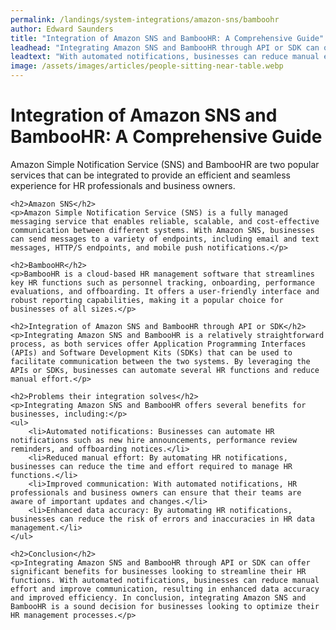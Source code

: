 ```yaml
---
permalink: /landings/system-integrations/amazon-sns/bamboohr
author: Edward Saunders
title: "Integration of Amazon SNS and BambooHR: A Comprehensive Guide"
leadhead: "Integrating Amazon SNS and BambooHR through API or SDK can offer significant benefits for businesses looking to streamline their HR functions"
leadtext: "With automated notifications, businesses can reduce manual effort and improve communication, resulting in enhanced data accuracy and improved efficiency. In conclusion, integrating Amazon SNS and BambooHR is a sound decision for businesses looking to optimize their HR management processes."
image: /assets/images/articles/people-sitting-near-table.webp
---
```

<div class="arttext">	<h1>Integration of Amazon SNS and BambooHR: A Comprehensive Guide</h1>
	<p>Amazon Simple Notification Service (SNS) and BambooHR are two popular services that can be integrated to provide an efficient and seamless experience for HR professionals and business owners. </p>
	
	<h2>Amazon SNS</h2>
	<p>Amazon Simple Notification Service (SNS) is a fully managed messaging service that enables reliable, scalable, and cost-effective communication between different systems. With Amazon SNS, businesses can send messages to a variety of endpoints, including email and text messages, HTTP/S endpoints, and mobile push notifications.</p>
	
	<h2>BambooHR</h2>
	<p>BambooHR is a cloud-based HR management software that streamlines key HR functions such as personnel tracking, onboarding, performance evaluations, and offboarding. It offers a user-friendly interface and robust reporting capabilities, making it a popular choice for businesses of all sizes.</p>
	
	<h2>Integration of Amazon SNS and BambooHR through API or SDK</h2>
	<p>Integrating Amazon SNS and BambooHR is a relatively straightforward process, as both services offer Application Programming Interfaces (APIs) and Software Development Kits (SDKs) that can be used to facilitate communication between the two systems. By leveraging the APIs or SDKs, businesses can automate several HR functions and reduce manual effort.</p>
	
	<h2>Problems their integration solves</h2>
	<p>Integrating Amazon SNS and BambooHR offers several benefits for businesses, including:</p>
	<ul>
		<li>Automated notifications: Businesses can automate HR notifications such as new hire announcements, performance review reminders, and offboarding notices.</li>
		<li>Reduced manual effort: By automating HR notifications, businesses can reduce the time and effort required to manage HR functions.</li>
		<li>Improved communication: With automated notifications, HR professionals and business owners can ensure that their teams are aware of important updates and changes.</li>
		<li>Enhanced data accuracy: By automating HR notifications, businesses can reduce the risk of errors and inaccuracies in HR data management.</li>
	</ul>
	
	<h2>Conclusion</h2>
	<p>Integrating Amazon SNS and BambooHR through API or SDK can offer significant benefits for businesses looking to streamline their HR functions. With automated notifications, businesses can reduce manual effort and improve communication, resulting in enhanced data accuracy and improved efficiency. In conclusion, integrating Amazon SNS and BambooHR is a sound decision for businesses looking to optimize their HR management processes.</p>
</div>